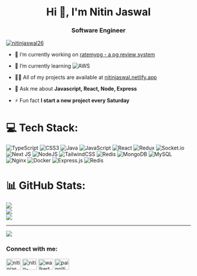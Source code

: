<link
  rel="stylesheet"
  href="https://cdn.jsdelivr.net/gh/dheereshagrwal/colored-icons@1.7.5/src/app/ci.min.css"
/>

<h1 align="center">Hi 👋, I'm Nitin Jaswal</h1>
<h3 align="center">Software Engineer</h3>

<p align="left"> <a href="https://twitter.com/nitinjaswal26" target="blank"><img src="https://img.shields.io/twitter/follow/nitinjaswal26?logo=twitter&style=for-the-badge" alt="nitinjaswal26" /></a> </p>

- 🔭 I’m currently working on [ratemypg - a pg review system](ratemypg-gamma.vercel.app)

- 🌱 I’m currently learning  ![AWS](https://img.shields.io/badge/AWS-%23FF9900.svg?style=flat&logo=amazon-aws&logoColor=white)

- 👨‍💻 All of my projects are available at [nitinjaswal.netlify.app](nitinjaswal.netlify.app)

- 💬 Ask me about **Javascript, React, Node, Express**

- ⚡ Fun fact **I start a new project every Saturday**



# 💻 Tech Stack:
![TypeScript](https://img.shields.io/badge/typescript-%23007ACC.svg?style=flat&logo=typescript&logoColor=white) ![CSS3](https://img.shields.io/badge/css3-%231572B6.svg?style=flat&logo=css3&logoColor=white) ![Java](https://img.shields.io/badge/java-%23ED8B00.svg?style=flat&logo=openjdk&logoColor=white) ![JavaScript](https://img.shields.io/badge/javascript-%23323330.svg?style=flat&logo=javascript&logoColor=%23F7DF1E) ![React](https://img.shields.io/badge/react-%2320232a.svg?style=flat&logo=react&logoColor=%2361DAFB) ![Redux](https://img.shields.io/badge/redux-%23593d88.svg?style=flat&logo=redux&logoColor=white) ![Socket.io](https://img.shields.io/badge/Socket.io-black?style=flat&logo=socket.io&badgeColor=010101) ![Next JS](https://img.shields.io/badge/Next-black?style=flat&logo=next.js&logoColor=white) ![NodeJS](https://img.shields.io/badge/node.js-6DA55F?style=flat&logo=node.js&logoColor=white) ![TailwindCSS](https://img.shields.io/badge/tailwindcss-%2338B2AC.svg?style=flat&logo=tailwind-css&logoColor=white) ![Redis](https://img.shields.io/badge/redis-%23DD0031.svg?style=flat&logo=redis&logoColor=white) ![MongoDB](https://img.shields.io/badge/MongoDB-%234ea94b.svg?style=flat&logo=mongodb&logoColor=white) ![MySQL](https://img.shields.io/badge/mysql-%2300000f.svg?style=flat&logo=mysql&logoColor=white) ![Nginx](https://img.shields.io/badge/nginx-%23009639.svg?style=flat&logo=nginx&logoColor=white) ![Docker](https://img.shields.io/badge/docker-%230db7ed.svg?style=flat&logo=docker&logoColor=white) ![Express.js](https://img.shields.io/badge/express.js-%23404d59.svg?style=flat&logo=express&logoColor=%2361DAFB) ![Redis](https://img.shields.io/badge/redis-%23DD0031.svg?style=flat&logo=redis&logoColor=white)


# 📊 GitHub Stats:
![](https://github-readme-stats.vercel.app/api?username=walkerthecreator&theme=react&hide_border=false&include_all_commits=false&count_private=false)<br/>
![](https://github-readme-streak-stats.herokuapp.com/?user=walkerthecreator&theme=react&hide_border=false)<br/>
![](https://github-readme-stats.vercel.app/api/top-langs/?username=walkerthecreator&theme=react&hide_border=false&include_all_commits=false&count_private=false&layout=compact)

---
[![](https://visitcount.itsvg.in/api?id=walkerthecreator&icon=0&color=0)](https://visitcount.itsvg.in)




<h3 align="left">Connect with me:</h3>
<p align="left">
<a href="https://twitter.com/nitinjaswal26" target="blank"><img align="center" src="https://raw.githubusercontent.com/rahuldkjain/github-profile-readme-generator/master/src/images/icons/Social/twitter.svg" alt="nitinjaswal26" height="30" width="40" /></a>
<a href="https://linkedin.com/in/nitin-jaswal-208952200" target="blank"><img align="center" src="https://raw.githubusercontent.com/rahuldkjain/github-profile-readme-generator/master/src/images/icons/Social/linked-in-alt.svg" alt="nitin-jaswal-208952200" height="30" width="40" /></a>
<a href="https://instagram.com/walkerthecreator" target="blank"><img align="center" src="https://raw.githubusercontent.com/rahuldkjain/github-profile-readme-generator/master/src/images/icons/Social/instagram.svg" alt="walkerthecreator" height="30" width="40" /></a>
<a href="https://www.leetcode.com/painnitin" target="blank"><img align="center" src="https://raw.githubusercontent.com/rahuldkjain/github-profile-readme-generator/master/src/images/icons/Social/leet-code.svg" alt="painnitin" height="30" width="40" /></a>
</p>
